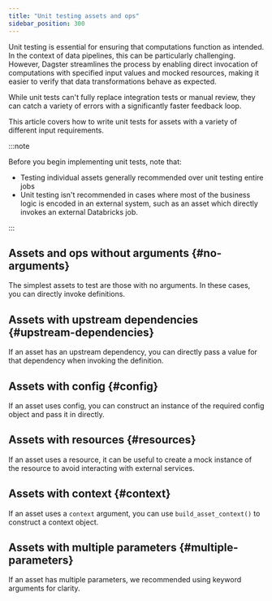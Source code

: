 ```yaml
---
title: "Unit testing assets and ops"
sidebar_position: 300
---
```


Unit testing is essential for ensuring that computations function as intended. In the context of data pipelines, this can be particularly challenging. However, Dagster streamlines the process by enabling direct invocation of computations with specified input values and mocked resources, making it easier to verify that data transformations behave as expected.

While unit tests can't fully replace integration tests or manual review, they can catch a variety of errors with a significantly faster feedback loop.

This article covers how to write unit tests for assets with a variety of different input requirements.

:::note

Before you begin implementing unit tests, note that:

- Testing individual assets generally recommended over unit testing entire jobs
- Unit testing isn't recommended in cases where most of the business logic is encoded in an external system, such as an asset which directly invokes an external Databricks job.

:::

## Assets and ops without arguments \{#no-arguments}

The simplest assets to test are those with no arguments. In these cases, you can directly invoke definitions.

<CodeExample filePath="guides/quality-testing/unit-testing-assets-and-ops/asset-no-argument.py" language="python"/>

## Assets with upstream dependencies \{#upstream-dependencies}

If an asset has an upstream dependency, you can directly pass a value for that dependency when invoking the definition.

<CodeExample filePath="guides/quality-testing/unit-testing-assets-and-ops/asset-dependency.py" language="python" />

## Assets with config \{#config}

If an asset uses config, you can construct an instance of the required config object and pass it in directly.

<CodeExample filePath="guides/quality-testing/unit-testing-assets-and-ops/asset-config.py" language="python" />

## Assets with resources \{#resources}

If an asset uses a resource, it can be useful to create a mock instance of the resource to avoid interacting with external services.

<CodeExample filePath="guides/quality-testing/unit-testing-assets-and-ops/asset-resource.py" language="python" />

## Assets with context \{#context}

If an asset uses a `context` argument, you can use `build_asset_context()` to construct a context object.

<CodeExample filePath="guides/quality-testing/unit-testing-assets-and-ops/asset-context.py" language="python" />

## Assets with multiple parameters \{#multiple-parameters}

If an asset has multiple parameters, we recommended using keyword arguments for clarity.

<CodeExample filePath="guides/quality-testing/unit-testing-assets-and-ops/asset-combo.py" language="python" />
